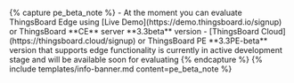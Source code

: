 <br>
{% capture pe_beta_note %}
 - At the moment you can evaluate ThingsBoard Edge using [Live Demo](https://demo.thingsboard.io/signup) or ThingsBoard **CE** server **3.3beta** version
 - [ThingsBoard Cloud](https://thingsboard.cloud/signup) or ThingsBoard PE **3.3PE-beta** version that supports edge functionality is currently in active development stage and will be available soon for evaluating 
{% endcapture %}
{% include templates/info-banner.md content=pe_beta_note %}